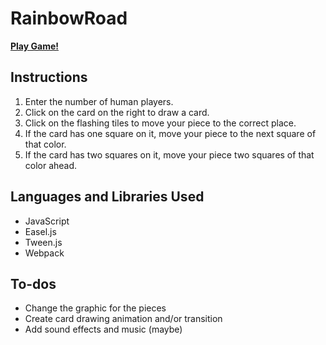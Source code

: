 # RainbowRoad

**[Play Game!](http://edwin-lai.github.io/RainbowRoad/)**

## Instructions
1. Enter the number of human players.
2. Click on the card on the right to draw a card.
3. Click on the flashing tiles to move your piece to the correct place.
4. If the card has one square on it, move your piece to the next square of that color.
5. If the card has two squares on it, move your piece two squares of that color ahead.

## Languages and Libraries Used
- JavaScript
- Easel.js
- Tween.js
- Webpack

## To-dos
- Change the graphic for the pieces
- Create card drawing animation and/or transition
- Add sound effects and music (maybe)
